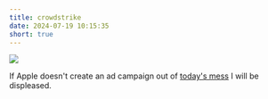 ```yaml
---
title: crowdstrike
date: 2024-07-19 10:15:35
short: true
---
```


![](crowdstriken.png)

If Apple doesn't create an ad campaign out of [today's mess](https://abcnews.go.com/US/american-airlines-issues-global-ground-stop-flights/story?id=112092372) I will be displeased.
